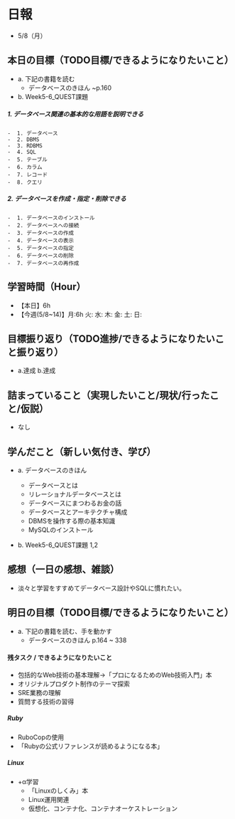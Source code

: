 # 日報
- 5/8（月）

## 本日の目標（TODO目標/できるようになりたいこと）
- a. 下記の書籍を読む
  - データベースのきほん ~p.160
- b. Week5-6_QUEST課題
##### 1.  データベース関連の基本的な用語を説明できる
	-  1. データベース
	-  2. DBMS
	-  3. RDBMS
	-  4. SQL
	-  5. テーブル
	-  6. カラム
	-  7. レコード
	-  8. クエリ
##### 2.  データベースを作成・指定・削除できる
	-  1. データベースのインストール
	-  2. データベースへの接続
	-  3. データベースの作成
	-  4. データベースの表示
	-  5. データベースの指定
	-  6. データベースの削除
	-  7. データベースの再作成

## 学習時間（Hour）
- 【本日】6h
- 【今週(5/8~14)】月:6h 火: 水: 木: 金: 土: 日:

## 目標振り返り（TODO進捗/できるようになりたいこと振り返り）
- a.達成 b.達成

## 詰まっていること（実現したいこと/現状/行ったこと/仮説）
- なし

<!-- ```
・実現したいこと
・現状
・行ったこと
・仮説
``` -->

## 学んだこと（新しい気付き、学び）
- a. データベースのきほん
  - データベースとは
  - リレーショナルデータベースとは
  - データベースにまつわるお金の話
  - データベースとアーキテクチャ構成
  - DBMSを操作する際の基本知識
  - MySQLのインストール

- b. Week5-6_QUEST課題 1,2

<!-- #### 新しい気付き -->

## 感想（一日の感想、雑談）
- 淡々と学習をすすめてデータベース設計やSQLに慣れたい。

## 明日の目標（TODO目標/できるようになりたいこと）
- a. 下記の書籍を読む、手を動かす
  - データベースのきほん p.164 ~ 338
<!-- - b. Week5-6_QUEST課題 -->
<!-- ##### 3.  ユーザーを作成・権限付与・削除できる
	-  1. ユーザーの作成
	-  2. ユーザーの表示
	-  3. ユーザーへの権限付与
	-  4. 権限のリロード
	-  5. ユーザーの削除
	-  6. ユーザーの再作成 -->
<!-- ##### 4.  テーブルを作成・修正・削除できる
	-  1. テーブルの作成
	-  2. テーブルの表示
	-  3. カラムの追加
	-  4. カラムの表示
	-  5. カラムの削除
	-  6. テーブルの削除
	-  7. テーブルの再作成 -->
<!-- ##### 5.  データを登録・検索・更新・削除できる
	-  1. データの登録
	-  2. データの検索
	-  3. データの更新
	-  4. データの削除 -->
<!-- ##### 6.  データを検索できる
	-  1. 環境構築
	-  2. 全カラムの取得
	-  3. カラムの選択
	-  4. カラム名の別名
	-  5. 重複行の削除 -->
<!-- ##### 7.  データを絞り込むことができる
	-  1. 指定した行数のみ取得
	-  2. 等しいデータの絞り込み
	-  3. 等しくないデータの絞り込み
	-  4. より大きいデータの絞り込み
	-  5. あいまいな条件の絞り込み
	-  6. 特定の範囲の絞り込み
	-  7. かつ
	-  8. または
	-  9. 含まれる
	-  10. 従業員番号
	-  11. 誕生日 -->
<!-- ##### 8.  検索結果の並び替えができる
	-  1. 昇順の並び替え
	-  2. 降順の並び替え
	-  3. 複数条件の並び替え -->
<!-- ##### 9.  データを集計できる
	-  1. 列の合計値
	-  2. 列の平均値
	-  3. 四捨五入
	-  3. 列の最大値
	-  4. 列の最小値
	-  5. 行数
	-  6. 絞り込みとの組み合わせ
	-  7. 少数第1桁 -->
<!-- ##### 10.  データをグルーピングできる
	-  1. グルーピング
	-  2. グルーピングと集計関数
	-  3. グルーピングと集計関数2
	-  4. 絞り込み
	-  5. 最小給与
	-  6. 最終勤務日 -->
<!-- ##### 11.  テーブルを結合できる
	-  1. 内部結合
	-  2. 列の選択
	-  3. 複数の内部結合
	-  4. 絞り込み
	-  5. 給与
	-  6. 内部結合と外部結合の違い -->
<!-- ##### 12.  スタイルガイドに則ってクエリを書ける
	-  1. スタイルガイド
	-  2. スタイルガイドに則る -->
<!-- ##### 13.  サブクエリを使うことができる
	-  1. サブクエリ
	-  2. 重複なし
	-  ３. 最大給与
	-  4. 相関サブクエリ
	-  5. 一番若い従業員 -->
<!-- ##### 14.  条件分岐ができる
	-  1. CASE
	-  2. 年代
	-  3. 年代ごとの最大給与 -->
<!-- ##### 15.  実行計画を確認できる
	-  1. 実行計画
	-  2. 実行計画の確認
	-  3. 実行時間
	-  4. 高速なクエリ -->
<!-- ##### 16.  N＋1問題の対策ができる
	-  1. N+1問題
	-  2. N+1問題対策 -->
<!-- ##### 17.  データベース設計の流れを説明できる
	-  1. 論理設計
	-  2. 物理設計
	-  3. エンティティ
	-  4. 正規化
	-  5. ER 図
	-  6. テーブル定義
	-  7. インデックス -->
<!-- ##### 18.  エンティティを定義できる
	-  1. エンティティ -->
<!-- ##### 19.  データベースを正規化できる
	-  1. 第一正規形
	-  2. 第二正規形
	-  3. 第三正規形
	-  4. ボイスコッド正規形 -->
<!-- ##### 20.  ER 図を書くことができる
	-  1. ER 図 -->
<!-- ##### 21.  テーブルを定義できる
	-  1. データ型
	-  2. NULL
	-  3. プライマリーキー
	-  4. 初期値
	-  5. AUTO INCREMENT
	-  6. 外部キー制約
	-  7. ユニークキー制約
	-  8. テーブル定義 -->
<!-- ##### 22.  インデックスを設定できる
	-  1. インデックス設定前
	-  2. インデックスの作成
	-  3. インデックスの確認
	-  4. インデックスの効果の確認
	-  5. インデックスの説明
	-  6. インデックスの削除
	-  7. ベストプラクティス -->
<!-- ##### 23.  トランザクションについて説明できる
	-  1. トランザクション
	-  2. トランザクションの実行
	-  3. ロールバック
	-  4. コミット -->
<!-- ##### 24.  同時実行制御について説明できる
	-  1. 同時実行制御
	-  2. ACID 特性
	-  3. ロック
	-  4. ロックの確認 -->
<!-- ##### 提出 QUEST を提出する[インターネットTV]
	-  ステップ1
	-  ステップ2
	-  ステップ3 -->
<!-- ##### ブログ記事を投稿する -->
<!-- ##### オリジナルプロダクトのテーマを提出する
    1.  [オリジナルプロダクトのテーマ]を決定する
    2.  [1期生シート]にテーマのURLを提出し、メンターに連絡する -->

#### 残タスク / できるようになりたいこと
- 包括的なWeb技術の基本理解->「プロになるためのWeb技術入門」本
- オリジナルプロダクト制作のテーマ探索
- SRE業務の理解
- 質問する技術の習得

##### Ruby
- RuboCopの使用
- 「Rubyの公式リファレンスが読めるようになる本」

##### Linux
- +α学習
  - 「Linuxのしくみ」本
  - Linux運用関連
  - 仮想化、コンテナ化、コンテナオーケストレーション
